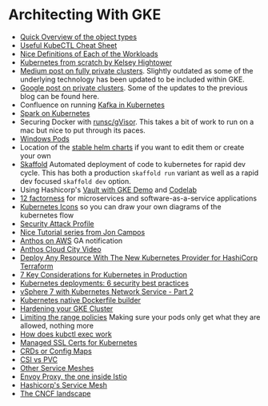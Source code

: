 # Architecting With GKE

- [Quick Overview of the object types](https://medium.com/hashmapinc/30-second-kubernetes-concepts-cheat-sheet-98ba813194cb)
- [Useful KubeCTL Cheat Sheet](https://kubernetes.io/docs/reference/kubectl/cheatsheet/)
- [Nice Definitions of Each of the Workloads](https://www.freecodecamp.org/news/a-friendly-introduction-to-kubernetes-670c50ce4542/)
- [Kubernetes from scratch by Kelsey Hightower](https://github.com/kelseyhightower/kubernetes-the-hard-way)
- [Medium post on fully private clusters](https://medium.com/google-cloud/completely-private-gke-clusters-with-no-internet-connectivity-945fffae1ccd). Slightly outdated as some of the underlying technology has been updated to be included within GKE.
- [Google post on private clusters](https://cloud.google.com/kubernetes-engine/docs/how-to/private-clusters). Some of the updates to the previous blog can be found here.
- Confluence on running [Kafka in Kubernetes](https://www.confluent.io/blog/apache-kafka-kubernetes-could-you-should-you)
- [Spark on Kubernetes](https://spark.apache.org/docs/latest/running-on-kubernetes.html)
- Securing Docker with [runsc/gVisor](https://github.com/google/gvisor). This takes a bit of work to run on a mac but nice to put through its paces.
- [Windows Pods](https://cloud.google.com/blog/products/containers-kubernetes/how-to-deploy-a-windows-container-on-google-kubernetes-engine)
- Location of the [stable helm charts](https://github.com/helm/charts) if you want to edit them or create your own
- [Skaffold](https://skaffold.dev/) Automated deployment of code to kubernetes for rapid dev cycle. This has both a production `skaffold run` variant as well as a rapid dev focused `skaffold dev` option.
- Using Hashicorp's [Vault with GKE Demo](https://github.com/GoogleCloudPlatform/gke-vault-demo) and [Codelab](https://codelabs.developers.google.com/codelabs/vault-on-gke/index.html)
- [12 factorness](https://12factor.net/) for microservices and software-as-a-service applications
- [Kubernetes Icons](https://github.com/kubernetes/community/tree/master/icons) so you can draw your own diagrams of the kubernetes flow
- [Security Attack Profile](https://www.schneier.com/blog/archives/2020/04/kubernetes_secu.html)
- [Nice Tutorial series from Jon Campos](https://github.com/jonbcampos/kubernetes-series)
- [Anthos on AWS](https://techcrunch.com/2020/04/22/google-clouds-fully-managed-anthos-is-now-generally-available-for-aws/) GA notification
- [Anthos Cloud City Video](https://showcase.withgoogle.com/demo/cloud-city)
- [Deploy Any Resource With The New Kubernetes Provider for HashiCorp Terraform](https://www.hashicorp.com/blog/deploy-any-resource-with-the-new-kubernetes-provider-for-hashicorp-terraform/)
- [7 Key Considerations for Kubernetes in Production](https://www.tigera.io/blog/7-key-considerations-for-kubernetes-in-production/)
- [Kubernetes deployments: 6 security best practices](https://enterprisersproject.com/article/2020/5/kubernetes-deployments-6-security-best-practices)
- [vSphere 7 with Kubernetes Network Service - Part 2](https://www.youtube.com/watch?v=sd-qIemVLvo)
- [Kubernetes native Dockerfile builder](https://github.com/GoogleContainerTools/kaniko)
- [Hardening your GKE Cluster](https://cloud.google.com/kubernetes-engine/docs/how-to/hardening-your-cluster)
- [Limiting the range policies](https://kubernetes.io/docs/concepts/policy/limit-range/) Making sure your pods only get what they are allowed, nothing more
- [How does kubctl exec work](https://erkanerol.github.io/post/how-kubectl-exec-works/)
- [Managed SSL Certs for Kubernetes](https://cloud.google.com/kubernetes-engine/docs/how-to/managed-certs#setting_up_the_managed_certificate)
- [CRDs or Config Maps](https://kubernetes.io/docs/concepts/extend-kubernetes/api-extension/custom-resources/)
- [CSI vs PVC](https://cloud.google.com/kubernetes-engine/docs/how-to/persistent-volumes/gce-pd-csi-driver)
- [Other Service Meshes](https://docs.traefik.io/)
- [Envoy Proxy, the one inside Istio](https://www.envoyproxy.io/)
- [Hashicorp's Service Mesh](https://www.consul.io/)
- [The CNCF landscape](https://landscape.cncf.io/)
